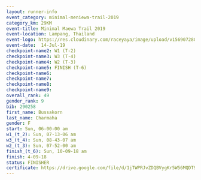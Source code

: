 ```yaml
---
layout: runner-info 
event_category: minimal-meniewa-trail-2019 
category_km: 29KM 
event-title: Minimal Maewa Trail 2019 
event-location: Lampang, Thailand 
event-logo: https://res.cloudinary.com/raceyaya/image/upload/v1569072805/logo/minimal-trail_ktnvsp.jpg 
event-date:  14-Jul-19 
checkpoint-name2: W1 (T-2) 
checkpoint-name3: W3 (T-4) 
checkpoint-name4: W2 (T-3) 
checkpoint-name5: FINISH (T-6) 
checkpoint-name6: 
checkpoint-name7: 
checkpoint-name8: 
checkpoint-name9: 
overall_rank: 49
gender_rank: 9
bib: 290258
first_name: Bussakorn
last_name: Charmaha
gender: F
start: Sun, 06-00-00 am
w1_(t_2): Sun, 07-13-06 am
w3_(t_4): Sun, 08-43-07 am
w2_(t_3): Sun, 07-52-00 am
finish_(t_6): Sun, 10-09-18 am
finish: 4-09-18
status: FINISHER
certificate: https://drive.google.com/file/d/1jTWPRJvZDQBVygKr5W56MQDT9TuybVCN/view?usp=sharing
---
```

